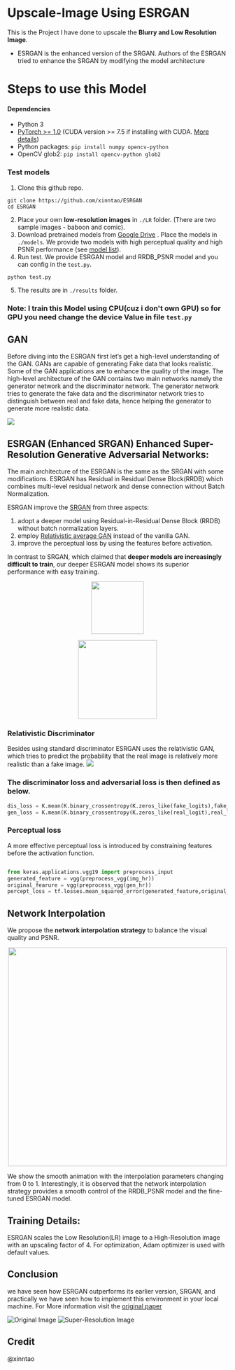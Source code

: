 # Upscale-Image Using ESRGAN
This is the Project I have done to upscale the **Blurry and Low Resolution Image**.

- ESRGAN is the enhanced version of the SRGAN. Authors of the ESRGAN tried to enhance the SRGAN by modifying the model architecture 

# Steps to use this Model

#### Dependencies

- Python 3
- [PyTorch >= 1.0](https://pytorch.org/) (CUDA version >= 7.5 if installing with CUDA. [More details](https://pytorch.org/get-started/previous-versions/))
- Python packages:  `pip install numpy opencv-python`
- OpenCV glob2: `pip install opencv-python glob2` 

### Test models
1. Clone this github repo.
```
git clone https://github.com/xinntao/ESRGAN
cd ESRGAN
```
2. Place your own **low-resolution images** in `./LR` folder. (There are two sample images - baboon and comic).
3. Download pretrained models from [Google Drive](https://drive.google.com/drive/u/0/folders/17VYV_SoZZesU6mbxz2dMAIccSSlqLecY) . Place the models in `./models`. We provide two models with high perceptual quality and high PSNR performance (see [model list](https://github.com/xinntao/ESRGAN/tree/master/models)).
4. Run test. We provide ESRGAN model and RRDB_PSNR model and you can config in the `test.py`.
```
python test.py
```
5. The results are in `./results` folder.

### Note: I train this Model using CPU(cuz i don't own GPU) so for GPU you need change the **device** Value in file `test.py` 


## GAN
Before diving into the ESRGAN first let’s get a high-level understanding of the GAN. GANs are capable of generating Fake data that looks realistic. Some of the GAN applications are to enhance the quality of the image. The high-level architecture of the GAN contains two main networks namely the generator network and the discriminator network. The generator network tries to generate the fake data and the discriminator network tries to distinguish between real and fake data, hence helping the generator to generate more realistic data.

![](https://raw.githubusercontent.com/govind527/Upscale-Image/main/Art%20image.png)



## ESRGAN (Enhanced SRGAN) Enhanced Super-Resolution Generative Adversarial Networks:
The main architecture of the ESRGAN is the same as the SRGAN with some modifications. ESRGAN has Residual in Residual Dense Block(RRDB) which combines multi-level residual network and dense connection without Batch Normalization.


ESRGAN improve the [SRGAN](https://arxiv.org/abs/1609.04802) from three aspects:
1. adopt a deeper model using Residual-in-Residual Dense Block (RRDB) without batch normalization layers.
2. employ [Relativistic average GAN](https://ajolicoeur.wordpress.com/relativisticgan/) instead of the vanilla GAN.
3. improve the perceptual loss by using the features before activation.

In contrast to SRGAN, which claimed that **deeper models are increasingly difficult to train**, our deeper ESRGAN model shows its superior performance with easy training.

<p align="center">
  <img height="120" src="figures/architecture.jpg">
</p>
<p align="center">
  <img height="180" src="figures/RRDB.png">
</p>


### Relativistic Discriminator

Besides using standard discriminator ESRGAN uses the relativistic GAN, which tries to predict the probability that the real image is relatively more realistic than a fake image.
![](https://raw.githubusercontent.com/govind527/Upscale-Image/main/form%20inage.png)

### The discriminator loss and adversarial loss is then defined as below.

``` py
dis_loss = K.mean(K.binary_crossentropy(K.zeros_like(fake_logits),fake_logits)+K.binary_crossentropy(K.ones_like(real_logits),real_logits))
gen_loss = K.mean(K.binary_crossentropy(K.zeros_like(real_logit),real_logit)+K.binary_crossentropy(K.ones_like(fake_logit),fake_logit))
```

### Perceptual loss
A more effective perceptual loss is introduced by constraining features before the activation function.

```py

from keras.applications.vgg19 import preprocess_input
generated_feature = vgg(preprocess_vgg(img_hr))
original_fearure = vgg(preprocess_vgg(gen_hr))
percept_loss = tf.losses.mean_squared_error(generated_feature,original_fearure)
```


## Network Interpolation
We propose the **network interpolation strategy** to balance the visual quality and PSNR.

<p align="center">
  <img height="500" src="figures/net_interp.jpg">
</p>

We show the smooth animation with the interpolation parameters changing from 0 to 1.
Interestingly, it is observed that the network interpolation strategy provides a smooth control of the RRDB_PSNR model and the fine-tuned ESRGAN model.



## Training Details:
ESRGAN scales the Low Resolution(LR) image to a High-Resolution image with an upscaling factor of 4.
For optimization, Adam optimizer is used with default values.

## Conclusion 
we have seen how ESRGAN outperforms its earlier version, SRGAN, and practically we have seen how to implement this environment in your local machine. For More information visit the [original paper](https://arxiv.org/pdf/1809.00219.pdf)

![Original Image](https://raw.githubusercontent.com/govind527/Upscale-Image/main/LR/Original-Image.png)
![Super-Resolution Image](https://raw.githubusercontent.com/govind527/Upscale-Image/main/results/Super-Resolution-Image.png)

## Credit
@xinntao


